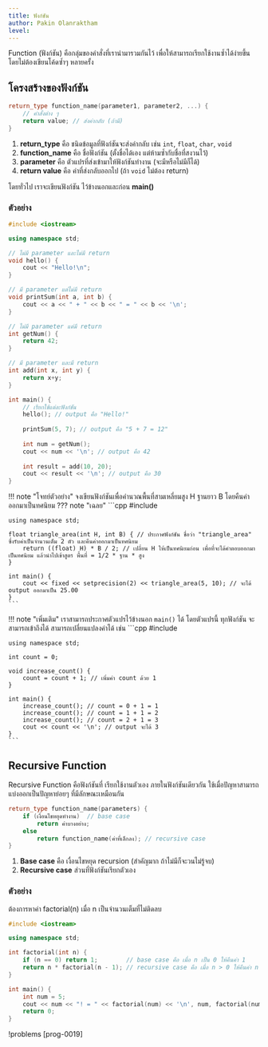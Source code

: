 ```yaml
---
title: ฟังก์ชัน
author: Pakin Olanraktham
level:
---
```


Function (ฟังก์ชัน) คือกลุ่มของคำสั่งที่เรานำมารวมกันไว้ เพื่อให้สามารถเรียกใช้งานซ้ำได้ง่ายขึ้น โดยไม่ต้องเขียนโค้ดซ้ำๆ หลายครั้ง

## โครงสร้างของฟังก์ชัน

```cpp
return_type function_name(parameter1, parameter2, ...) {
    // คำสั่งต่าง ๆ
    return value; // ส่งค่ากลับ (ถ้ามี)
}
```

1. **return_type** คือ ชนิดข้อมูลที่ฟังก์ชันจะส่งค่ากลับ เช่น `int`, `float`, `char`, `void`
2. **function_name** คือ ชื่อฟังก์ชัน (ตั้งชื่อได้เอง แต่ห้ามซ้ำกับชื่อที่สงวนไว้)
3. **parameter** คือ ตัวแปรที่ส่งเข้ามาให้ฟังก์ชันทำงาน (จะมีหรือไม่มีก็ได้)
4. **return value** คือ ค่าที่ส่งกลับออกไป (ถ้า `void` ไม่ต้อง return)

โดยทั่วไป เราจะเขียนฟังก์ชัน ไว้ข้างนอกและก่อน **main()**

### ตัวอย่าง

```cpp
#include <iostream>

using namespace std;

// ไม่มี parameter และไม่มี return
void hello() { 
    cout << "Hello!\n"; 
}

// มี parameter แต่ไม่มี return
void printSum(int a, int b) { 
    cout << a << " + " << b << " = " << b << '\n';
}

// ไม่มี parameter แต่มี return
int getNum() { 
    return 42; 
}

// มี parameter และมี return
int add(int x, int y) { 
    return x+y; 
}

int main() {
    // เรียกใช้แต่ละฟังก์ชัน
    hello(); // output คือ "Hello!"
    
    printSum(5, 7); // output คือ "5 + 7 = 12"
    
    int num = getNum();
    cout << num << '\n'; // output คือ 42
    
    int result = add(10, 20);
    cout << result << '\n'; // output คือ 30
}
```

!!! note "โจทย์ตัวอย่าง"
    จงเขียนฟังก์ชันเพื่อคำนวณพื้นที่สามเหลี่ยมสูง H ฐานยาว B โดยคืนค่าออกมาเป็นทศนิยม
??? note "เฉลย"
    ```cpp
    #include <iostream>

    using namespace std;

    float triangle_area(int H, int B) { // ประกาศฟังก์ชัน ชื่อว่า "triangle_area" ซึ่งรับค่าเป็นจำนวนเต็ม 2 ตัว และคืนค่าออกมาเป็นทศนิยม
        return ((float) H) * B / 2; // เปลี่ยน H ให้เป็นทศนิยมก่อน เพื่อที่จะได้คำตอบออกมาเป็นทศนิยม แล้วนำไปเข้าสูตร พื้นที่ = 1/2 * ฐาน * สูง
    }

    int main() {
        cout << fixed << setprecision(2) << triangle_area(5, 10); // จะได้ output ออกมาเป็น 25.00
    }
    ```

!!! note "เพิ่มเติม"
    เราสามารถประกาศตัวแปรไว้ข้างนอก `main()` ได้ โดยตัวแปรนี้ ทุกฟังก์ชัน จะสามารถเข้าถึงได้ สามารถเปลี่ยนแปลงค่าได้ เช่น
    ```cpp
    #include <iostream>

    using namespace std;

    int count = 0;

    void increase_count() {
        count = count + 1; // เพิ่มค่า count ด้วย 1
    }

    int main() {
        increase_count(); // count = 0 + 1 = 1
        increase_count(); // count = 1 + 1 = 2
        increase_count(); // count = 2 + 1 = 3
        cout << count << '\n'; // output จะได้ 3
    }
    ```

## Recursive Function

Recursive Function คือฟังก์ชันที่ เรียกใช้งานตัวเอง ภายในฟังก์ชันเดียวกัน ใช้เมื่อปัญหาสามารถแบ่งออกเป็นปัญหาย่อยๆ ที่มีลักษณะเหมือนกัน

```cpp
return_type function_name(parameters) {
    if (เงื่อนไขหยุดทำงาน)  // base case
        return ค่าบางอย่าง;
    else
        return function_name(ค่าที่เล็กลง); // recursive case
}
```

1. **Base case** คือ เงื่อนไขหยุด recursion (สำคัญมาก ถ้าไม่มีก็จะวนไม่รู้จบ)
2. **Recursive case** ส่วนที่ฟังก์ชันเรียกตัวเอง

### ตัวอย่าง

ต้องการหาค่า factorial(n) เมื่อ n เป็นจำนวนเต็มที่ไม่ติดลบ

```cpp
#include <iostream>

using namespace std;

int factorial(int n) {
    if (n == 0) return 1;        // base case คือ เมื่อ n เป็น 0 ให้คืนค่า 1
    return n * factorial(n - 1); // recursive case คือ เมื่อ n > 0 ให้คืนค่า n * factorial(n-1) [จาก n! = n * (n-1)!]
}

int main() {
    int num = 5;
    cout << num << "! = " << factorial(num) << '\n', num, factorial(num)); // จะได้ output คือ "5! = 120"
    return 0;
}
```

!problems [prog-0019]

